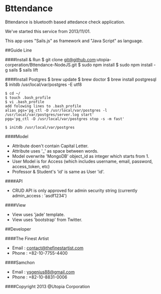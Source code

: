Bttendance
=================
Bttendance is bluetooth based attedance check application. 

We've started this service from 2013/11/01. 

This app uses "Sails.js" as framework and "Java Script" as language.

##Guide Line

####Install & Run
    $ git clone git@github.com:utopia-corperation/Bttendance-NodeJS.git
    $ sudo npm install
    $ sudo npm install -g sails
    $ sails lift
    
####Install Postgres
    $ brew update
    $ brew doctor
    $ brew install postgresql
    $ initdb /usr/local/var/postgres -E utf8
    
    $ cd ~/
    $ touch .bash_profile
    $ vi .bash_profile
    add folowing lines to .bash_profile
    alias pgs='pg_ctl -D /usr/local/var/postgres -l /usr/local/var/postgres/server.log start'
    pgq='pg_ctl -D /usr/local/var/postgres stop -s -m fast'
    
    $ initdb /usr/local/var/postgres

####Model

- Attribute doen't contain Capital Letter.
- Attribute uses '_' as space between words.
- Model overwrite 'MongoDB' object_id as integer which starts from 1.
- User Model is for Access (which includes username, email, password, access_token, etc)
- Professor & Student's 'id' is same as User 'id'.

####API
- CRUD API is only approved for admin security string (currently admin_access : 'asdf1234')

####View
- View uses 'jade' template.
- View uses 'bootstrap' from Twitter.

##Developer

####The Finest Artist
- Email : contact@thefinestartist.com
- Phone : +82-10-7755-4400

####Samchon
- Email : ysgenius88@gmail.com
- Phone : +82-10-8831-0006

####Copyright 2013 @Utopia Corporation


